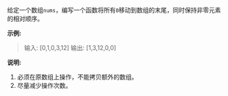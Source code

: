 给定一个数组`nums`，编写一个函数将所有`0`移动到数组的末尾，同时保持非零元素的相对顺序。

**示例:**

> 输入: [0,1,0,3,12]
> 输出: [1,3,12,0,0]

**说明:**

1. 必须在原数组上操作，不能拷贝额外的数组。
2. 尽量减少操作次数。
